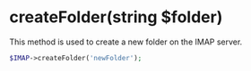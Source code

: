 # createFolder(string $folder)
This method is used to create a new folder on the IMAP server.

```php
$IMAP->createFolder('newFolder');
```
